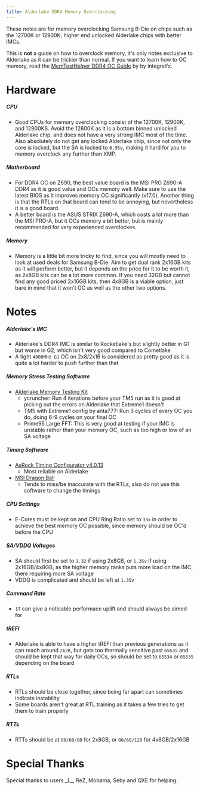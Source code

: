 ```yaml
---
title: Alderlake DDR4 Memory Overclocking
---
```


These notes are for memory overclocking Samsung B-Die on chips such as the 12700K or 12900K; higher end unlocked Alderlake chips with better IMCs.

This is **not** a guide on how to overclock memory, it's only notes exclusive to Alderlake as it can be trickier than normal. If you want to learn how to OC memory, read the [MemTestHelper DDR4 OC Guide](https://github.com/integralfx/MemTestHelper/blob/oc-guide/DDR4%20OC%20Guide.md) by by integralfx.



# Hardware

##### CPU
- Good CPUs for memory overclocking consist of the 12700K, 12900K, and 12900KS. Avoid the 12600K as it is a bottom binned unlocked Alderlake chip, and does not have a very strong IMC most of the time. Also absolutely do not get any locked Alderlake chip, since not only the core is locked, but the SA is locked to `0.95v`, making it hard for you to memory overclock any further than XMP.

##### Motherboard
- For DDR4 OC on Z690, the best value board is the MSI PRO Z690-A DDR4 as it is good value and OCs memory well. Make sure to use the latest BIOS as it improves memory OC significantly (v17.0). Another thing is that the RTLs on that board can tend to be annoying, but nevertheless it is a good board.
- A better board is the ASUS STRIX Z690-A, which costs a lot more than the MSI PRO-A, but it OCs memory a bit better, but is mainly recommended for very experienced overclockes.

##### Memory
- Memory is a little bit more tricky to find, since you will mostly need to look at used deals for Samsung B-Die. Aim to get dual rank 2x16GB kits as it will perform better, but it depends on the price for it to be worth it, as 2x8GB kits can be a lot more common. If you need 32GB but cannot find any good priced 2x16GB kits, then 4x8GB is a viable option, just bare in mind that it won't OC as well as the other two options.


# Notes

##### Alderlake's IMC
- Alderlake's DDR4 IMC is similar to Rocketlake's but slightly better in G1 but worse in G2, which isn't very good compared to Cometlake
- A tight `4000MHz G1` OC on 2x8/2x16 is considered as pretty good as it is quite a lot harder to push further than that

##### Memory Stress Testing Software
- [Alderlake Memory Testing Kit](https://mega.nz/folder/681HEQaB#OkkwsXxzZgCabkco9KUWxA)
  - ycruncher: Run 4 iterations before your TM5 run as it is good at picking out the errors on Alderlake that Extreme1 doesn't
  - TM5 with Extreme1 config by anta777: Run 3 cycles of every OC you do, doing 6-9 cycles on your final OC
  - Prime95 Large FFT: This is very good at testing if your IMC is unstable rather than your memory OC, such as too high or low of an SA voltage

##### Timing Software
- [AsRock Timing Configurator v4.0.13](https://drive.google.com/file/d/11A2CCcXbvAFLVNHPVP9EtZ4hwmsn2yFt/edit)
  - Most reliable on Alderlake
- [MSI Dragon Ball](https://drive.google.com/file/d/1XmKv13D0MgC9fPaA91535wCe9ztoeaHV/view?usp=sharing)
  - Tends to miss/be inaccurate with the RTLs, also do not use this software to change the timings

##### CPU Settings
- E-Cores must be kept on and CPU Ring Ratio set to `33x` in order to achieve the best memory OC possible, since memory should be OC'd before the CPU

##### SA/VDDQ Voltages
- SA should first be set to `1.32` if using 2x8GB, or `1.35v` if using 2x16GB/4x8GB, as the higher memory ranks puts more load on the IMC, there requiring more SA voltage
- VDDQ is complicated and should be left at `1.35v`

##### Command Rate
- `1T` can give a noticable performace uplift and should always be aimed for

##### tREFI
- Alderlake is able to have a higher tREFI than previous generations as it can reach around `262K`, but gets too thermally sensitive past `65535` and should be kept that way for daily OCs, so should be set to `65534` or `65535` depending on the board

##### RTLs
- RTLs should be close together, since being far apart can sometimes indicate instability
- Some boards aren't great at RTL training as it takes a few tries to get them to train properly

##### RTTs
- RTTs should be at `80/60/80` for 2x8GB, or `80/60/120` for 4x8GB/2x16GB

# Special Thanks

Special thanks to users \_L_, ReZ, Mobama, Seby and QXE for helping.
